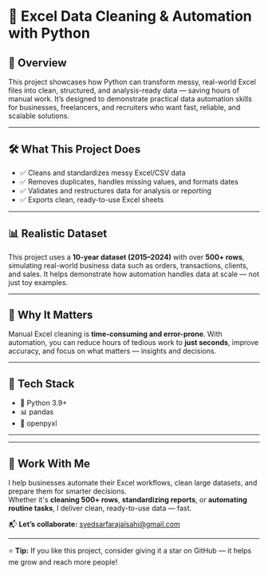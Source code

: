 # 🧹 Excel Data Cleaning & Automation with Python

## 📌 Overview  
This project showcases how Python can transform messy, real-world Excel files into clean, structured, and analysis-ready data — saving hours of manual work. It’s designed to demonstrate practical data automation skills for businesses, freelancers, and recruiters who want fast, reliable, and scalable solutions.

---

## 🛠️ What This Project Does  
- ✅ Cleans and standardizes messy Excel/CSV data  
- ✅ Removes duplicates, handles missing values, and formats dates  
- ✅ Validates and restructures data for analysis or reporting  
- ✅ Exports clean, ready-to-use Excel sheets  

---

## 📊 Realistic Dataset  
This project uses a **10-year dataset (2015–2024)** with over **500+ rows**, simulating real-world business data such as orders, transactions, clients, and sales. It helps demonstrate how automation handles data at scale — not just toy examples.

---

## 🧠 Why It Matters  
Manual Excel cleaning is **time-consuming and error-prone**. With automation, you can reduce hours of tedious work to **just seconds**, improve accuracy, and focus on what matters — insights and decisions.

---

## 🚀 Tech Stack  
- 🐍 Python 3.9+  
- 📊 pandas  
- 📁 openpyxl  

---


---

## 🤝 Work With Me  
I help businesses automate their Excel workflows, clean large datasets, and prepare them for smarter decisions.  
Whether it's **cleaning 500+ rows**, **standardizing reports**, or **automating routine tasks**, I deliver clean, ready-to-use data — fast.

📬 **Let’s collaborate:** [syedsarfarajalsahi@gmail.com](mailto:syedsarfarajalsahi@gmail.com)

---

⭐ **Tip:** If you like this project, consider giving it a star on GitHub — it helps me grow and reach more people!
